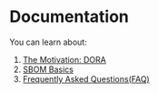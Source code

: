 # Documentation

You can learn about:

1. [The Motivation: DORA](DORA.md)
2. [SBOM Basics](SBOM.md)
3. [Frequently Asked Questions(FAQ)](FAQ.md)
